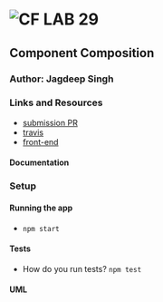# ![CF](http://i.imgur.com/7v5ASc8.png) LAB 29

## Component Composition

### Author: Jagdeep Singh

### Links and Resources

- [submission PR]()
- [travis]()
- [front-end](https://codesandbox.io/s/starter-code-composition-modularized-assignment-2-w1khx)

#### Documentation

<!-- - [api docs](http://xyz.com) (API servers)
- [jsdoc](http://xyz.com) (Server assignments)
- [styleguide](http://xyz.com) (React assignments) -->

### Setup

#### Running the app

- `npm start`

#### Tests

- How do you run tests? `npm test`
  <!-- - What assertions were made? -->
  <!-- - What assertions need to be / should be made? -->

#### UML

<!-- Link to an image of the UML for your application and response to events -->
